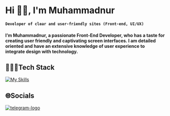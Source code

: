 # Hi 👋🏻, I'm Muhammadnur

**`Developer of clear and user-friendly sites (Front-end, UI/UX)`**

#### I’m Muhammadnur, a passionate Front-End Developer, who has a taste for creating user friendly and captivating screen interfaces. I am detailed oriented and have an extensive knowledge of user experience to integrate design with technology.

## 🧑🏻‍💻Tech Stack
[![My Skills](https://skillicons.dev/icons?i=html,css,sass,js,git,bootstrap,figma,vscode,obsidian)](https://skillicons.dev)

## 🌐Socials
[<img src="https://i.postimg.cc/kXsGWnnY/telegram-1.png" border="0" alt="telegram-logo"/>](https://t.me/dark_primary)